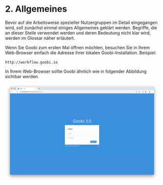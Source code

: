 # 2.  Allgemeines

Bevor auf die Arbeitsweise spezieller Nutzergruppen im Detail eingegangen wird, soll zunächst einmal einiges Allgemeines geklärt werden. Begriffe, die an dieser Stelle verwendet werden und deren Bedeutung nicht klar wird, werden im Glossar näher erläutert.

Wenn Sie Goobi zum ersten Mal öffnen möchten, besuchen Sie in Ihrem Web-Browser einfach die Adresse ihrer lokalen Goobi-Installation. Beispiel:

```text
http://workflow.goobi.io
```

In Ihrem Web-Browser sollte Goobi ähnlich wie in folgender Abbildung sichtbar werden.

![Startseite von Goobi](../../.gitbook/assets/30-01d.png)




